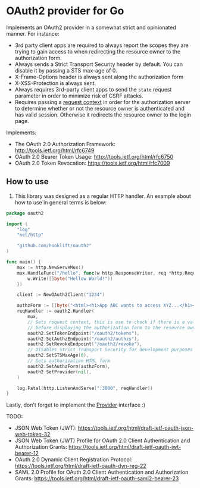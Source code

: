 # OAuth2 provider for Go

Implements an OAuth2 provider in a somewhat strict and opinionated manner. For instance:

* 3rd party client apps are required to always report the scopes they are trying to gain
access to when redirecting the resource owner to the authorization form.
* Always sends a Strict Transport Security header by default. You can disable it
by passing a STS max-age of 0.
* X-Frame-Options header is always sent along the authorization form
* X-XSS-Protection is always sent.
* Always requires 3rd-party client apps to send the `state` request parameter
in order to minimize risk of CSRF attacks.
* Requires passing a [request context](https://blog.golang.org/context) in order
for the authorization server to determine whether or not the resource owner is
authenticated and has valid session. Otherwise it redirects the resource owner to
the login page.

Implements:
* The OAuth 2.0 Authorization Framework: http://tools.ietf.org/html/rfc6749
* OAuth 2.0 Bearer Token Usage: http://tools.ietf.org/html/rfc6750
* OAuth 2.0 Token Revocation: https://tools.ietf.org/html/rfc7009

## How to use
1. This library was designed as a regular HTTP handler. An example about how to use
in general terms is below:

```go
package oauth2

import (
	"log"
	"net/http"

	"github.com/hooklift/oauth2"
)

func main() {
	mux := http.NewServeMux()
	mux.HandleFunc("/hello", func(w http.ResponseWriter, req *http.Request) {
		w.Write([]byte("Hellow World!"))
	})

	client := NewOAuth2Client("1234")

	authzForm := []byte("<html><h1>App ABC wants to access XYZ...</h1></html>")
	reqHandler := oauth2.Handler(
		mux,
		// Sets request context, this is use to check if there is a valid session or not
		// before displaying the authorization form to the resource owner.
		oauth2.SetTokenEndpoint("/oauth2/tokens"),
		oauth2.SetAuthzEndpoint("/oauth2/authzs"),
		oauth2.SetRevokeEndpoint("/oauth2/revoke"),
		// Disables Strict Transport Security for development purposes
		oauth2.SetSTSMaxAge(0),
		// Sets authorization HTML form
		oauth2.SetAuthzForm(authzForm),
		oauth2.SetProvider(nil),
	)

	log.Fatal(http.ListenAndServe(":3000", reqHandler))
}
```

Lastly, don't forget to implement the [Provider](https://github.com/hooklift/oauth2/blob/master/provider.go#L45-L85) interface :)

TODO:
* JSON Web Token (JWT): https://tools.ietf.org/html/draft-ietf-oauth-json-web-token-32
* JSON Web Token (JWT) Profile for OAuth 2.0 Client Authentication and Authorization Grants: https://tools.ietf.org/html/draft-ietf-oauth-jwt-bearer-12
*  OAuth 2.0 Dynamic Client Registration Protocol: https://tools.ietf.org/html/draft-ietf-oauth-dyn-reg-22
* SAML 2.0 Profile for OAuth 2.0 Client Authentication and Authorization Grants: https://tools.ietf.org/html/draft-ietf-oauth-saml2-bearer-23

